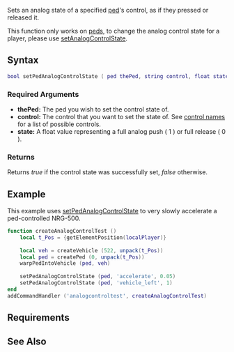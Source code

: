 Sets an analog state of a specified [ped](/docs/ped.md "wikilink")'s control, as if they pressed or released it.

This function only works on [peds](/docs/ped.md "wikilink"), to change the analog control state for a player, please use [setAnalogControlState](/docs/setanalogcontrolstate.md "wikilink").

Syntax
------

``` lua
bool setPedAnalogControlState ( ped thePed, string control, float state ) 
```

### Required Arguments

-   **thePed:** The ped you wish to set the control state of.
-   **control:** The control that you want to set the state of. See [control names](/docs/control_names.md "wikilink") for a list of possible controls.
-   **state:** A float value representing a full analog push ( 1 ) or full release ( 0 ).

### Returns

Returns *true* if the control state was successfully set, *false* otherwise.

Example
-------

This example uses [setPedAnalogControlState](/docs/setpedanalogcontrolstate.md "wikilink") to very slowly accelerate a ped-controlled NRG-500.

``` lua
function createAnalogControlTest ()
    local t_Pos = {getElementPosition(localPlayer)}
    
    local veh = createVehicle (522, unpack(t_Pos))
    local ped = createPed (0, unpack(t_Pos))
    warpPedIntoVehicle (ped, veh)
    
    setPedAnalogControlState (ped, 'accelerate', 0.05)
    setPedAnalogControlState (ped, 'vehicle_left', 1)
end
addCommandHandler ('analogcontroltest', createAnalogControlTest)
```

Requirements
------------

See Also
--------
